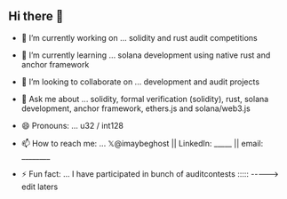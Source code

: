 ## Hi there 👋
- 🔭 I’m currently working on ... solidity and rust audit competitions 
- 🌱 I’m currently learning ... solana development using native rust and anchor framework
- 👯 I’m looking to collaborate on ... development and audit projects
- 💬 Ask me about ... solidity, formal verification (solidity), rust, solana development, anchor framework, ethers.js and solana/web3.js
- 😄 Pronouns: ... u32 / int128
- 📫 How to reach me: ... 𝕏@imaybeghost || LinkedIn: _____  || email: ________

- ⚡ Fun fact: ... I have participated in bunch of auditcontests ::::: -----> edit laters

<!-- 
Inspiration:
- https://github.com/namx05
- https://cantina.xyz/u/J4X98
-->
  
<!--
**burhankhaja/burhankhaja** is a ✨ _special_ ✨ repository because its `README.md` (this file) appears on your GitHub profile.

Here are some ideas to get you started:




- 🤔 I’m looking for help with ...




-->
